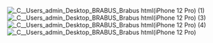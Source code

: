  ![_C__Users_admin_Desktop_BRABUS_Brabus html(iPhone 12 Pro) (1)](https://github.com/karan1713/Brabus-Clone/assets/130285365/9c5fb448-9cff-461f-b35e-20bdf90db5a9)
![_C__Users_admin_Desktop_BRABUS_Brabus html(iPhone 12 Pro) (3)](https://github.com/karan1713/Brabus-Clone/assets/130285365/5195a243-fc36-4e9b-ae43-2a0d7b46307a)
![_C__Users_admin_Desktop_BRABUS_Brabus html(iPhone 12 Pro) (4)](https://github.com/karan1713/Brabus-Clone/assets/130285365/162629fc-648b-433e-b6ce-c28788a0655c)
![_C__Users_admin_Desktop_BRABUS_Brabus html(iPhone 12 Pro)](https://github.com/karan1713/Brabus-Clone/assets/130285365/4be81f77-ceda-4ea2-9967-913c730c269e)
